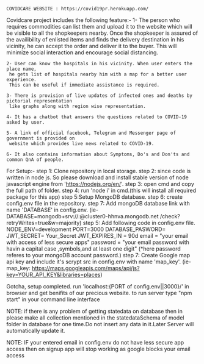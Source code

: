 	COVIDCARE WEBSITE : https://covid19pr.herokuapp.com/

Covidcare project includes the following feature:-
	1- The person who requires commodities can list them and upload it to the website which will be
	 visible to all the shopkeepers nearby. Once the shopkeeper is assured of the availibility of
	 enlisted items and finds the delivery destination in his vicinity, he can accept the order and
	 deliver it to the buyer. This will minimize social interaction and encourage social distancing.

	2- User can know the hospitals in his vicinity. When user enters the place name,
	 he gets list of hospitals nearby him with a map for a better user experience.
	 This can be useful if immediate assistance is required.

	3- There is provision of live updates of infected ones and deaths by pictorial representation
	 like graphs along with region wise representation.

	4- It has a chatbot that answers the questions related to COVID-19 asked by user.

	5- A link of official facebook, Telegram and Messenger page of government is provided on
	 website which provides live news related to COVID-19.

	6- It also contains information about Symptoms, Do's and Don'ts and common QnA of people.

For Setup:-
	step 1: Clone repository in local storage.
	step 2: since code is written in node js. So please download and install stable version
	 of node javascript engine from 'https://nodejs.org/en/'.
	step 3: open cmd and copy the full path of folder.
	step 4: run 'node i' in cmd.(this will install all required package for this app)
	step 5:Setup MongoDB database.
	step 6: create config.env file in the repository.
	step 7: Add mongoDB database link with name 'DATABASE' in config.env.
		(ie- DATABASE=mongodb+srv://<username>:<password>@cluster0-hhnva.mongodb.net
		/check?retryWrites=true&w=majority)
	step 5: Add following code in config.env file.
			NODE_ENV=development
			PORT=3000
			DATABASE_PASWORD= <password>
			JWT_SECRET= Your_Secret
			JWT_EXPIRES_IN = 90d
			email = "your email with access of less secure apps"
			password = "your email password with havin a capital case ,symbols,and at least one digit"
		(*here password referes to your mongoDB account password.)
	step 7: Create Google map api key and include it's scrypt src in config.env with name 'map_key'.
		(ie- map_key: https://maps.googleapis.com/maps/api/js?key=YOUR_API_KEY&libraries=places)
	
Gotcha, setup completed. run 'localhost:{PORT of config.env||3000}/' in browser and get benifits of our precious website.
to run server type "npm start" in your command line interface
	
NOTE:  if there is any problem of getting statedata on database then in please make all collection mentioned in the statedataSchema of      			model folder in database for one time.Do not insert any data in it.Later Server will automatically update it.

NOTE:  IF your entered email in config.env do not have less secure app access then on signup app will stop working as google blocks your email 			access
